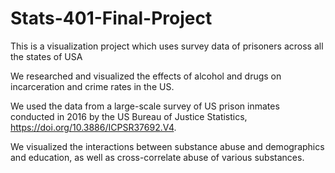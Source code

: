 # Stats-401-Final-Project


This is a visualization project which uses survey data of prisoners across all the states of USA

We researched and visualized the effects of alcohol and drugs on incarceration and crime rates in the US.

We used the data from a large-scale survey of US prison inmates conducted in 2016 by the US Bureau of Justice Statistics, https://doi.org/10.3886/ICPSR37692.V4.

 We visualized the interactions between substance abuse and demographics and education, as well as cross-correlate abuse of various substances. 
